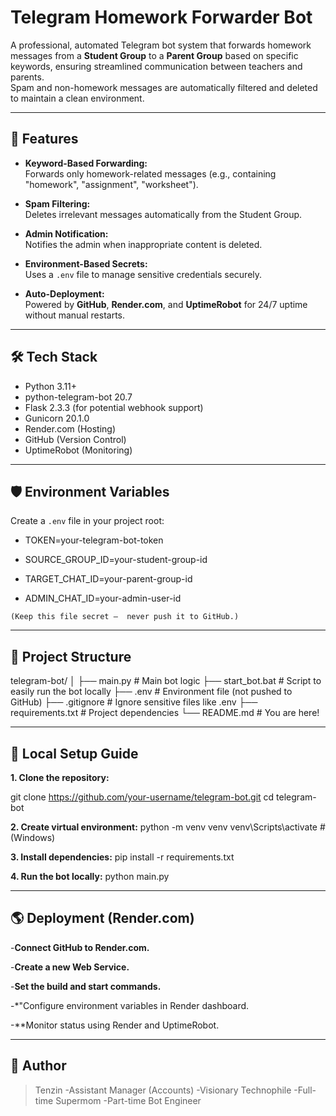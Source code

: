 # Telegram Homework Forwarder Bot

A professional, automated Telegram bot system that forwards homework messages from a **Student Group** to a **Parent Group** based on specific keywords, ensuring streamlined communication between teachers and parents.  
Spam and non-homework messages are automatically filtered and deleted to maintain a clean environment.

---

## 🚀 Features

- **Keyword-Based Forwarding:**  
  Forwards only homework-related messages (e.g., containing "homework", "assignment", "worksheet").

- **Spam Filtering:**  
  Deletes irrelevant messages automatically from the Student Group.

- **Admin Notification:**  
  Notifies the admin when inappropriate content is deleted.

- **Environment-Based Secrets:**  
  Uses a `.env` file to manage sensitive credentials securely.

- **Auto-Deployment:**  
  Powered by **GitHub**, **Render.com**, and **UptimeRobot** for 24/7 uptime without manual restarts.

---

## 🛠️ Tech Stack

- Python 3.11+
- python-telegram-bot 20.7
- Flask 2.3.3 (for potential webhook support)
- Gunicorn 20.1.0
- Render.com (Hosting)
- GitHub (Version Control)
- UptimeRobot (Monitoring)

---

## 🛡️ Environment Variables

Create a `.env` file in your project root:

- TOKEN=your-telegram-bot-token

- SOURCE_GROUP_ID=your-student-group-id

- TARGET_CHAT_ID=your-parent-group-id

- ADMIN_CHAT_ID=your-admin-user-id

`(Keep this file secret — 
never push it to GitHub.)`

---

## 📂 Project Structure


telegram-bot/
│
├── main.py            # Main bot logic
├── start_bot.bat      # Script to easily run the bot locally
├── .env               # Environment file (not pushed to GitHub)
├── .gitignore         # Ignore sensitive files like .env
├── requirements.txt   # Project dependencies
└── README.md          # You are here!


---

## 🚀 Local Setup Guide

**1. Clone the repository:**

git clone
 https://github.com/your-username/telegram-bot.git
cd telegram-bot

**2. Create virtual environment:**
python -m venv venv
venv\Scripts\activate # (Windows)


**3. Install dependencies:**
pip install -r requirements.txt


**4. Run the bot locally:**
python main.py

---

## 🌎 Deployment (Render.com)

-**Connect GitHub to Render.com.**

-**Create a new Web Service.**

-**Set the build and start commands.**

-*"Configure environment variables in
 Render dashboard.

-**Monitor status using Render and
 UptimeRobot.

---

## 👑 Author

> Tenzin
-Assistant Manager (Accounts) 
-Visionary Technophile 
-Full-time Supermom 
-Part-time Bot Engineer